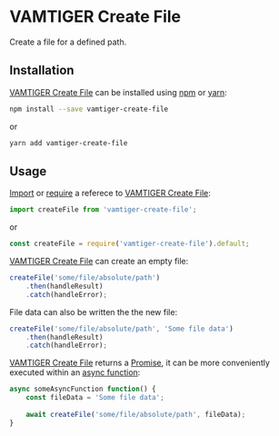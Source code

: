 # VAMTIGER Create File
Create a file for a defined path.

## Installation
[VAMTIGER Create File](https://github.com/vamtiger-project/https://github.com/vamtiger-project/vamtiger-create-file) can be installed using [npm](https://www.npmjs.com/) or [yarn](https://yarnpkg.com/lang/en/):
```bash
npm install --save vamtiger-create-file
```
or
```bash
yarn add vamtiger-create-file
```

## Usage
[Import](https://developer.mozilla.org/en-US/docs/Web/JavaScript/Reference/Statements/import) or [require](https://nodejs.org/api/modules.html#modules_require) a referece to [VAMTIGER Create File](https://github.com/vamtiger-project/https://github.com/vamtiger-project/vamtiger-create-file):
```javascript
import createFile from 'vamtiger-create-file';
```
or
```javascript
const createFile = require('vamtiger-create-file').default;
```

[VAMTIGER Create File](https://github.com/vamtiger-project/https://github.com/vamtiger-project/vamtiger-create-file) can create an empty file:
```javascript
createFile('some/file/absolute/path')
    .then(handleResult)
    .catch(handleError);
```

File data can also be written the the new file:
```javascript
createFile('some/file/absolute/path', 'Some file data')
    .then(handleResult)
    .catch(handleError);
```

[VAMTIGER Create File](https://github.com/vamtiger-project/https://github.com/vamtiger-project/vamtiger-create-file) returns a [Promise](https://developer.mozilla.org/en-US/docs/Web/JavaScript/Reference/Global_Objects/Promise), it can be more conveniently executed within an [async function](https://developer.mozilla.org/en-US/docs/Web/JavaScript/Reference/Statements/async_function):
```javascript
async someAsyncFunction function() {
    const fileData = 'Some file data';
    
    await createFile('some/file/absolute/path', fileData);
}
``` 
